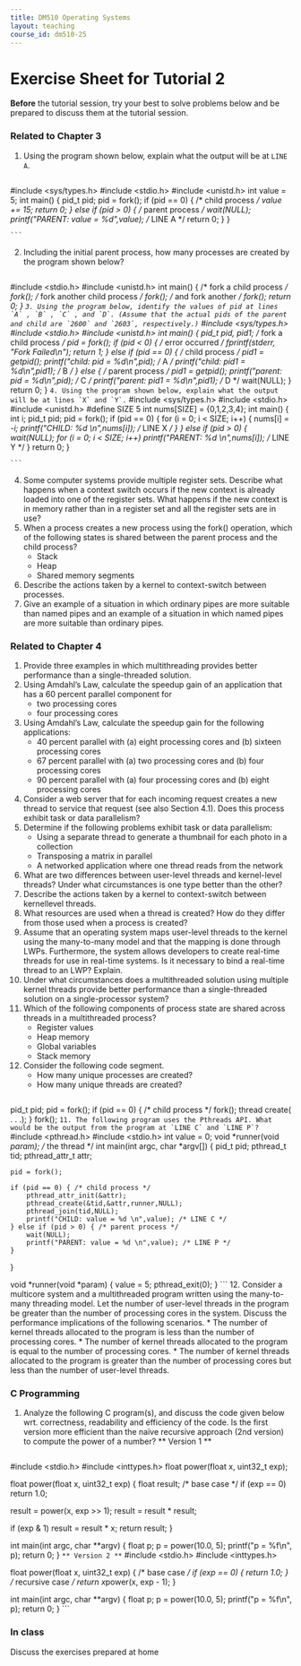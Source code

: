 ```yaml
---
title: DM510 Operating Systems
layout: teaching
course_id: dm510-25
---
```


# Exercise Sheet for Tutorial 2

**Before** the tutorial session, try your best to solve problems below and be prepared to discuss them at the tutorial session.

### Related to Chapter 3
1. Using the program shown below, explain what the output will be at `LINE A`.
    ```
#include <sys/types.h>
#include <stdio.h>
#include <unistd.h>
int value = 5;
int main()
{
    pid_t pid;
    pid = fork();
    if (pid == 0) {
        /* child process */
        value += 15;
        return 0;
    }
    else if (pid > 0) {
        /* parent process */
        wait(NULL);
        printf("PARENT: value = %d",value); /* LINE A */
        return 0;
    }
}

    ```
2. Including the initial parent process, how many processes are created by the program shown below?
    ```
#include <stdio.h>
#include <unistd.h>
int main()
{
    /* fork a child process */
    fork();
    /* fork another child process */
    fork();
    /* and fork another */
    fork();
    return 0;
}
    ```
3. Using the program below, identify the values of pid at lines `A` , `B` , `C` , and `D`. (Assume that the actual pids of the parent and child are `2600` and `2603`, respectively.)
    ```
#include <sys/types.h>
#include <stdio.h>
#include <unistd.h>
int main()
{
    pid_t pid, pid1;
    /* fork a child process */
    pid = fork();
    if (pid < 0) {
        /* error occurred */
        fprintf(stderr, "Fork Failed\n");
        return 1;
    }
    else if (pid == 0) {
        /* child process */
        pid1 = getpid();
        printf("child: pid = %d\n",pid);   /* A */
        printf("child: pid1 = %d\n",pid1); /* B */
    }
    else {
        /* parent process */
        pid1 = getpid();
        printf("parent: pid = %d\n",pid);   /* C */
        printf("parent: pid1 = %d\n",pid1); /* D */
        wait(NULL);
    }
    return 0;
}
    ```
4. Using the program shown below, explain what the output will be at lines `X` and `Y`.
    ```
#include <sys/types.h>
#include <stdio.h>
#include <unistd.h>
#define SIZE 5
int nums[SIZE] = {0,1,2,3,4};
int main()
{
    int i;
    pid_t pid;
    pid = fork();
    if (pid == 0) {
        for (i = 0; i < SIZE; i++) {
            nums[i] *= -i;
            printf("CHILD: %d \n",nums[i]); /* LINE X */
        }
    }
    else if (pid > 0) {
        wait(NULL);
        for (i = 0; i < SIZE; i++)
            printf("PARENT: %d \n",nums[i]); /* LINE Y */
    }
    return 0;
}

    ```
4. Some computer systems provide multiple register sets. Describe what happens when a context switch occurs if the new context is already loaded into one of the register sets. What happens if the new context is in memory rather than in a register set and all the register sets are in use?
5. When a process creates a new process using the fork() operation, which of the following states is shared between the parent process and the child process?
    * Stack
    * Heap
    * Shared memory segments
6. Describe the actions taken by a kernel to context-switch between processes.
7. Give an example of a situation in which ordinary pipes are more suitable than named pipes and an example of a situation in which named pipes are more suitable than ordinary pipes.

### Related to Chapter 4
1. Provide three examples in which multithreading provides better performance than a single-threaded solution.
2. Using Amdahl’s Law, calculate the speedup gain of an application that has a 60 percent parallel component for
    * two processing cores
    * four processing cores
3. Using Amdahl’s Law, calculate the speedup gain for the following applications:
    * 40 percent parallel with (a) eight processing cores and (b) sixteen processing cores
    * 67 percent parallel with (a) two processing cores and (b) four processing cores
    * 90 percent parallel with (a) four processing cores and (b) eight processing cores
3. Consider a web server that for each incoming request creates a new thread to service that request (see also Section 4.1). Does this process exhibit task or data parallelism?
4. Determine if the following problems exhibit task or data parallelism:
    * Using a separate thread to generate a thumbnail for each photo in a collection
    * Transposing a matrix in parallel
    * A networked application where one thread reads from the network
4. What are two differences between user-level threads and kernel-level threads? Under what circumstances is one type better than the other?
5. Describe the actions taken by a kernel to context-switch between kernellevel threads.
6. What resources are used when a thread is created? How do they differ from those used when a process is created?
7. Assume that an operating system maps user-level threads to the kernel using the many-to-many model and that the mapping is done through LWPs. Furthermore, the system allows developers to create real-time threads for use in real-time systems. Is it necessary to bind a real-time thread to an LWP? Explain.
8. Under what circumstances does a multithreaded solution using multiple kernel threads provide better performance than a single-threaded solution on a single-processor system?
9. Which of the following components of process state are shared across threads in a multithreaded process?
    * Register values
    * Heap memory
    * Global variables
    * Stack memory
10. Consider the following code segment.
    * How many unique processes are created?
    * How many unique threads are created?
    ```
pid_t pid;
pid = fork();
if (pid == 0) { /* child process */
    fork();
    thread create( . . .);
}
fork();
    ```
11. The following program uses the Pthreads API. What would be the output from the program at `LINE C` and `LINE P`?
    ```
#include <pthread.h>
#include <stdio.h>
int value = 0;
void *runner(void *param); /* the thread */
int main(int argc, char *argv[])
{
    pid_t pid;
    pthread_t tid;
    pthread_attr_t attr;

    pid = fork();

    if (pid == 0) { /* child process */
        pthread_attr_init(&attr);
        pthread_create(&tid,&attr,runner,NULL);
        pthread_join(tid,NULL);
        printf("CHILD: value = %d \n",value); /* LINE C */
    } else if (pid > 0) { /* parent process */
        wait(NULL);
        printf("PARENT: value = %d \n",value); /* LINE P */
    }
}

void *runner(void *param) {
    value = 5;
    pthread_exit(0);
}
    ```
12. Consider a multicore system and a multithreaded program written using the many-to-many threading model. Let the number of user-level threads in the program be greater than the number of processing cores in the system. Discuss the performance implications of the following scenarios.
    * The number of kernel threads allocated to the program is less than the number of processing cores.
    * The number of kernel threads allocated to the program is equal to the number of processing cores.
    * The number of kernel threads allocated to the program is greater than the number of processing cores but less than the number of user-level threads.

### C Programming
1. Analyze the following C program(s), and discuss the code given below wrt. correctness, readability and efficiency of the code. Is the first version more efficient than the naïve recursive approach (2nd version) to compute the power of a number?
    ** Version 1 **
    ```
#include <stdio.h>
#include <inttypes.h>
float power(float x, uint32_t exp);

float power(float x, uint32_t exp)
{
  float result;
  /* base case */
  if (exp == 0)
    return 1.0;

  result = power(x, exp >> 1);
  result = result * result;

  if (exp & 1)
    result = result * x;
  return result;
}

int main(int argc, char **argv)
{
  float p;
  p = power(10.0, 5);
  printf("p = %f\n", p);
  return 0;
}
    ```
    ** Version 2 **
    ```
#include <stdio.h>
#include <inttypes.h>


float power(float x, uint32_t exp)
{
  /* base case */
  if (exp == 0) {
    return 1.0;
  }
  /* recursive case */
  return x*power(x, exp - 1);
}

int main(int argc, char **argv)
{
  float p;
  p = power(10.0, 5);
  printf("p = %f\n", p);
  return 0;
}
    ```
### In class
Discuss the exercises prepared at home

